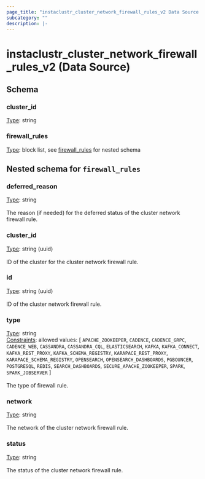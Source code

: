 ```yaml
---
page_title: "instaclustr_cluster_network_firewall_rules_v2 Data Source - terraform-provider-instaclustr"
subcategory: ""
description: |-
---
```


# instaclustr_cluster_network_firewall_rules_v2 (Data Source)

## Schema
### cluster_id<br>
<ins>Type</ins>: string<br>

### firewall_rules<br>
<ins>Type</ins>: block list, see [firewall_rules](#nested--firewall_rules) for nested schema<br>

<a id="nested--firewall_rules"></a>
## Nested schema for `firewall_rules`<br>

### deferred_reason<br>
<ins>Type</ins>: string<br>
<br>The reason (if needed) for the deferred status of the cluster network firewall rule.
### cluster_id<br>
<ins>Type</ins>: string (uuid)<br>
<br>ID of the cluster for the cluster network firewall rule.
### id<br>
<ins>Type</ins>: string (uuid)<br>
<br>ID of the cluster network firewall rule.
### type<br>
<ins>Type</ins>: string<br>
<ins>Constraints</ins>: allowed values: [ `APACHE_ZOOKEEPER`, `CADENCE`, `CADENCE_GRPC`, `CADENCE_WEB`, `CASSANDRA`, `CASSANDRA_CQL`, `ELASTICSEARCH`, `KAFKA`, `KAFKA_CONNECT`, `KAFKA_REST_PROXY`, `KAFKA_SCHEMA_REGISTRY`, `KARAPACE_REST_PROXY`, `KARAPACE_SCHEMA_REGISTRY`, `OPENSEARCH`, `OPENSEARCH_DASHBOARDS`, `PGBOUNCER`, `POSTGRESQL`, `REDIS`, `SEARCH_DASHBOARDS`, `SECURE_APACHE_ZOOKEEPER`, `SPARK`, `SPARK_JOBSERVER` ]<br><br>The type of firewall rule.
### network<br>
<ins>Type</ins>: string<br>
<br>The network of the cluster network firewall rule.
### status<br>
<ins>Type</ins>: string<br>
<br>The status of the cluster network firewall rule.

